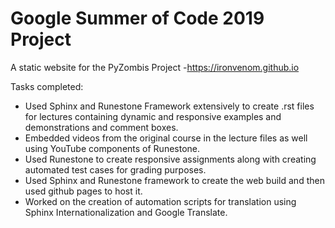 # Google Summer of Code 2019 Project 
A static website for the PyZombis Project -https://ironvenom.github.io 

Tasks completed:

* Used Sphinx and Runestone Framework extensively to create .rst files for lectures containing dynamic and responsive examples and demonstrations and comment boxes.
* Embedded videos from the original course in the lecture files as well using YouTube components of Runestone.
* Used Runestone to create responsive assignments along with creating automated test cases for grading purposes.
* Used Sphinx and Runestone framework to create the web build and then used github pages to host it.
* Worked on the creation of automation scripts for translation using Sphinx Internationalization and Google Translate.

